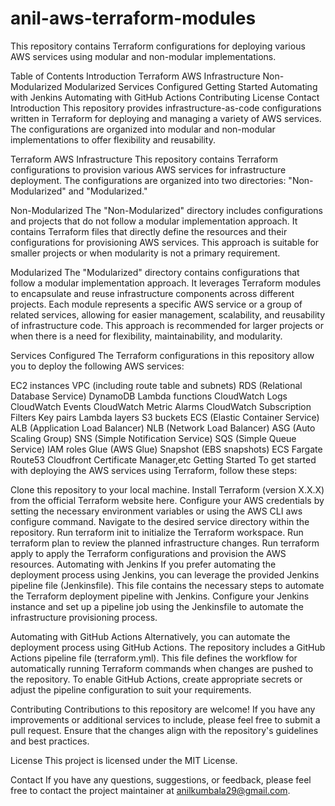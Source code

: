 # anil-aws-terraform-modules

This repository contains Terraform configurations for deploying various AWS services using modular and non-modular implementations.

Table of Contents
Introduction
Terraform AWS Infrastructure
Non-Modularized
Modularized
Services Configured
Getting Started
Automating with Jenkins
Automating with GitHub Actions
Contributing
License
Contact
Introduction
This repository provides infrastructure-as-code configurations written in Terraform for deploying and managing a variety of AWS services. The configurations are organized into modular and non-modular implementations to offer flexibility and reusability.

Terraform AWS Infrastructure
This repository contains Terraform configurations to provision various AWS services for infrastructure deployment. The configurations are organized into two directories: "Non-Modularized" and "Modularized."

Non-Modularized
The "Non-Modularized" directory includes configurations and projects that do not follow a modular implementation approach. It contains Terraform files that directly define the resources and their configurations for provisioning AWS services. This approach is suitable for smaller projects or when modularity is not a primary requirement.

Modularized
The "Modularized" directory contains configurations that follow a modular implementation approach. It leverages Terraform modules to encapsulate and reuse infrastructure components across different projects. Each module represents a specific AWS service or a group of related services, allowing for easier management, scalability, and reusability of infrastructure code. This approach is recommended for larger projects or when there is a need for flexibility, maintainability, and modularity.

Services Configured
The Terraform configurations in this repository allow you to deploy the following AWS services:

EC2 instances
VPC (including route table and subnets)
RDS (Relational Database Service)
DynamoDB
Lambda functions
CloudWatch Logs
CloudWatch Events
CloudWatch Metric Alarms
CloudWatch Subscription Filters
Key pairs
Lambda layers
S3 buckets
ECS (Elastic Container Service)
ALB (Application Load Balancer)
NLB (Network Load Balancer)
ASG (Auto Scaling Group)
SNS (Simple Notification Service)
SQS (Simple Queue Service)
IAM roles
Glue (AWS Glue)
Snapshot (EBS snapshots)
ECS Fargate
Route53
Cloudfront
Certificate Manager,etc
Getting Started
To get started with deploying the AWS services using Terraform, follow these steps:

Clone this repository to your local machine.
Install Terraform (version X.X.X) from the official Terraform website here.
Configure your AWS credentials by setting the necessary environment variables or using the AWS CLI aws configure command.
Navigate to the desired service directory within the repository.
Run terraform init to initialize the Terraform workspace.
Run terraform plan to review the planned infrastructure changes.
Run terraform apply to apply the Terraform configurations and provision the AWS resources.
Automating with Jenkins
If you prefer automating the deployment process using Jenkins, you can leverage the provided Jenkins pipeline file (Jenkinsfile). This file contains the necessary steps to automate the Terraform deployment pipeline with Jenkins. Configure your Jenkins instance and set up a pipeline job using the Jenkinsfile to automate the infrastructure provisioning process.

Automating with GitHub Actions
Alternatively, you can automate the deployment process using GitHub Actions. The repository includes a GitHub Actions pipeline file (terraform.yml). This file defines the workflow for automatically running Terraform commands when changes are pushed to the repository. To enable GitHub Actions, create appropriate secrets or adjust the pipeline configuration to suit your requirements.

Contributing
Contributions to this repository are welcome! If you have any improvements or additional services to include, please feel free to submit a pull request. Ensure that the changes align with the repository's guidelines and best practices.

License
This project is licensed under the MIT License.

Contact
If you have any questions, suggestions, or feedback, please feel free to contact the project maintainer at anilkumbala29@gmail.com.